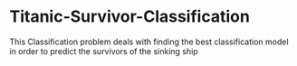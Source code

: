 # Titanic-Survivor-Classification
This Classification problem deals with finding the best classification model in order to predict the survivors of the sinking ship
